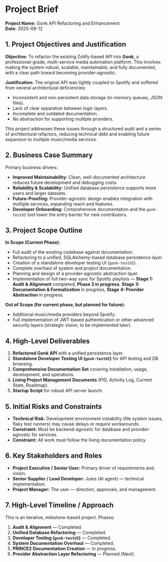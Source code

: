 # Project Brief

**Project Name:** Gonk API Refactoring and Enhancement  
**Date:** 2025-08-12  

## 1. Project Objectives and Justification

**Objective:** To refactor the existing Zotify-based API into **Gonk**, a professional-grade, multi-service media automation platform. This involves making the system robust, scalable, maintainable, and fully documented, with a clear path toward becoming provider-agnostic.

**Justification:** The original API was tightly coupled to Spotify and suffered from several architectural deficiencies:
- Inconsistent and non-persistent data storage (in-memory queues, JSON files).
- Lack of clear separation between logic layers.
- Incomplete and outdated documentation.
- No abstraction for supporting multiple providers.

This project addresses these issues through a structured audit and a series of architectural refactors, reducing technical debt and enabling future expansion to multiple music/media services.

## 2. Business Case Summary

Primary business drivers:
- **Improved Maintainability:** Clean, well-documented architecture reduces future development and debugging costs.
- **Reliability & Scalability:** Unified database persistence supports more users and larger datasets.
- **Future-Proofing:** Provider-agnostic design enables integration with multiple services, expanding reach and features.
- **Developer Onboarding:** Comprehensive documentation and the `gonk-testUI` tool lower the entry barrier for new contributors.

## 3. Project Scope Outline

**In Scope (Current Phase):**
- Full audit of the existing codebase against documentation.
- Refactoring to a unified, SQLAlchemy-based database persistence layer.
- Creation of a standalone developer testing UI (`gonk-testUI`).
- Complete overhaul of system and project documentation.
- Planning and design of a provider-agnostic abstraction layer.
- Implementation of full two-way sync for Spotify playlists — **Stage 1: Audit & Alignment** completed, **Phase 3 in progress**, **Stage 3: Documentation & Formalization** in progress, **Stage 4: Provider Abstraction** in progress.

**Out of Scope (for current phase, but planned for future):**
- Additional music/media providers beyond Spotify.
- Full implementation of JWT-based authentication or other advanced security layers (strategic vision, to be implemented later).

## 4. High-Level Deliverables

1. **Refactored Gonk API** with a unified persistence layer.
2. **Standalone Developer Testing UI (`gonk-testUI`)** for API testing and DB browsing.
3. **Comprehensive Documentation Set** covering installation, usage, development, and operations.
4. **Living Project Management Documents** (PID, Activity Log, Current State, Roadmap).
5. **Startup Script** for robust API server launch.

## 5. Initial Risks and Constraints

- **Technical Risk:** Development environment instability (file system issues, flaky test runners) may cause delays or require workarounds.
- **Constraint:** Must be backend-agnostic for database and provider-agnostic for services.
- **Constraint:** All work must follow the living documentation policy.

## 6. Key Stakeholders and Roles

- **Project Executive / Senior User:** Primary driver of requirements and vision.
- **Senior Supplier / Lead Developer:** Jules (AI agent) — technical implementation.
- **Project Manager:** The user — direction, approvals, and management.

## 7. High-Level Timeline / Approach

This is an iterative, milestone-based project. Phases:

1. **Audit & Alignment** — Completed.
2. **Unified Database Refactoring** — Completed.
3. **Developer Tooling (`gonk-testUI`)** — Completed.
4. **System Documentation Overhaul** — Completed.
5. **PRINCE2 Documentation Creation** — In progress.
6. **Provider Abstraction Layer Refactoring** — Planned (Next).
